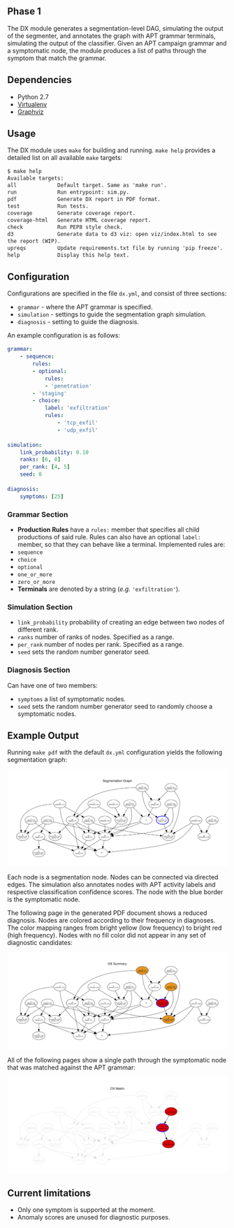 ## Phase 1
The DX module generates a segmentation-level DAG, simulating the output of the segmenter, and
annotates the graph with APT grammar terminals, simulating the output of the classifier. Given an
APT campaign grammar and a symptomatic node, the module produces a list of paths through the symptom
that match the grammar.

## Dependencies
* Python 2.7
* [Virtualenv](https://virtualenv.pypa.io/)
* [Graphviz](http://www.graphviz.org/)

## Usage
The DX module uses `make` for building and running.
`make help` provides a detailed list on all available `make` targets:

```
$ make help
Available targets:
all             Default target. Same as 'make run'.
run             Run entrypoint: sim.py.
pdf             Generate DX report in PDF format.
test            Run tests.
coverage        Generate coverage report.
coverage-html   Generate HTML coverage report.
check           Run PEP8 style check.
d3              Generate data to d3 viz: open viz/index.html to see the report (WIP).
upreqs          Update requirements.txt file by running 'pip freeze'.
help            Display this help text.
```

## Configuration
Configurations are specified in the file `dx.yml`, and consist of three sections:
* `grammar` - where the APT grammar is specified.
* `simulation` - settings to guide the segmentation graph simulation.
* `diagnosis` - setting to guide the diagnosis.

An example configuration is as follows:

```yaml
grammar:
    - sequence:
        rules:
        - optional:
            rules:
            - 'penetration'
        - 'staging'
        - choice:
            label: 'exfiltration'
            rules:
                - 'tcp_exfil'
                - 'udp_exfil'

simulation:
    link_probability: 0.10
    ranks: [6, 8]
    per_rank: [4, 5]
    seed: 0

diagnosis:
    symptoms: [25]
```

### Grammar Section
* **Production Rules** have a `rules:` member that specifies all child productions of said rule.
 Rules can also have an optional `label:` member, so that they can behave like a terminal.
 Implemented rules are:
 * `sequence`
 * `choice`
 * `optional`
 * `one_or_more`
 * `zero_or_more`
* **Terminals** are denoted by a string (*e.g.* `'exfiltration'`).

### Simulation Section
* `link_probability` probability of creating an edge between two nodes of different rank.
* `ranks` number of ranks of nodes. Specified as a range.
* `per_rank` number of nodes per rank. Specified as a range.
* `seed` sets the random number generator seed.

### Diagnosis Section
Can have one of two members:
* `symptoms` a list of symptomatic nodes.
* `seed` sets the random number generator seed to randomly choose a symptomatic nodes.

## Example Output
Running `make pdf` with the default `dx.yml` configuration yields the following segmentation graph:

![](docs/images/sg.png)

Each node is a segmentation node. Nodes can be connected via directed edges. The simulation also
annotates nodes with APT activity labels and respective classification confidence scores.
The node with the blue border is the symptomatic node.

The following page in the generated PDF document shows a reduced diagnosis. Nodes are colored
according to their frequency in diagnoses. The color mapping ranges from bright yellow (low
frequency) to bright red (high frequency). Nodes with no fill color did not appear in any set of
diagnostic candidates:

![](docs/images/dx_reduced.png)

All of the following pages show a single path through the symptomatic node that was matched against
the APT grammar:

![](docs/images/dx_match.png)

## Current limitations
* Only one symptom is supported at the moment.
* Anomaly scores are unused for diagnostic purposes.
